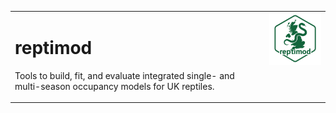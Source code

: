 <table>
  <tr>
    <td valign="top">
      <h1>reptimod</h1>
      <p>Tools to build, fit, and evaluate integrated single- and multi-season
      occupancy models for UK reptiles.</p>
    </td>
    <td valign="top">
      <img src="man/figures/reptimod_logo.png" width="170" alt="reptimod logo" />
    </td>
  </tr>
</table>
